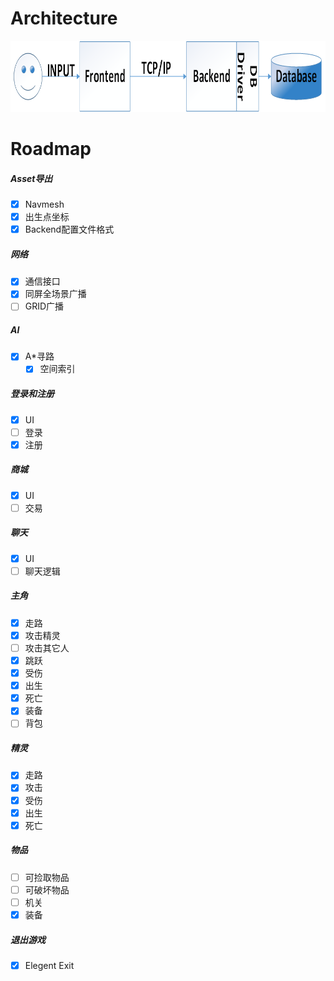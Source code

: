 # Architecture
<img src="Doc/pic/architecture.png" height=114></img>

# __Roadmap__

##### __Asset导出__
  - [x] Navmesh
  - [x] 出生点坐标
  - [x] Backend配置文件格式

##### __网络__
  - [x] 通信接口
  - [x] 同屏全场景广播
  - [ ] GRID广播

##### __AI__
  - [x] A\*寻路
    - [x] 空间索引

##### __登录和注册__
  - [x] UI
  - [ ] 登录
  - [x] 注册

##### __商城__
  - [x] UI
  - [ ] 交易

##### __聊天__
  - [x] UI
  - [ ] 聊天逻辑

##### __主角__
  - [x] 走路
  - [x] 攻击精灵
  - [ ] 攻击其它人
  - [x] 跳跃
  - [x] 受伤
  - [x] 出生
  - [x] 死亡
  - [x] 装备
  - [ ] 背包

##### __精灵__
  - [x] 走路
  - [x] 攻击
  - [x] 受伤
  - [x] 出生
  - [x] 死亡

##### __物品__
  - [ ] 可捡取物品
  - [ ] 可破坏物品
  - [ ] 机关
  - [x] 装备

##### __退出游戏__
  - [x] Elegent Exit
